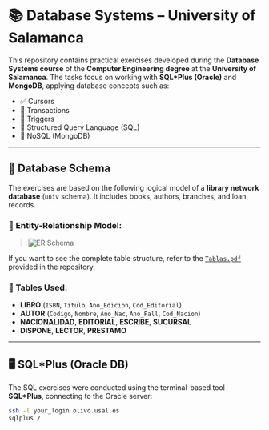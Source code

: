 # 📚 Database Systems – University of Salamanca

This repository contains practical exercises developed during the **Database Systems course** of the **Computer Engineering degree** at the **University of Salamanca**. The tasks focus on working with **SQL*Plus (Oracle)** and **MongoDB**, applying database concepts such as:

- ✅ Cursors
- 🔁 Transactions
- 🧠 Triggers
- 🧾 Structured Query Language (SQL)
- 🌱 NoSQL (MongoDB)

---

## 📘 Database Schema

The exercises are based on the following logical model of a **library network database** (`univ` schema). It includes books, authors, branches, and loan records.

### 🧩 Entity-Relationship Model:

> ![ER Schema](https://i.imgur.com/kSkxVbm.png)  

If you want to see the complete table structure, refer to the [`Tablas.pdf`](./Tablas.pdf) provided in the repository.

### 🔢 Tables Used:

- **LIBRO** (`ISBN`, `Titulo`, `Ano_Edicion`, `Cod_Editorial`)
- **AUTOR** (`Codigo`, `Nombre`, `Ano_Nac`, `Ano_Fall`, `Cod_Nacion`)
- **NACIONALIDAD**, **EDITORIAL**, **ESCRIBE**, **SUCURSAL**
- **DISPONE**, **LECTOR**, **PRESTAMO**

---

## 🖥️ SQL*Plus (Oracle DB)

The SQL exercises were conducted using the terminal-based tool **SQL\*Plus**, connecting to the Oracle server:

```bash
ssh -l your_login olivo.usal.es
sqlplus /
